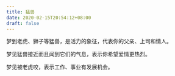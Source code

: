 ```yaml
---
title: 猛兽
date: 2020-02-15T20:54:12+08:00
draft: false
---
```


梦到老虎、狮子等猛兽，是活力的象征，代表你的父亲、上司和情人。


梦见猛兽接近而且闻到它们的气息，表示你希望爱情更热烈。


梦见被老虎咬，表示工作、事业有发展机会。
